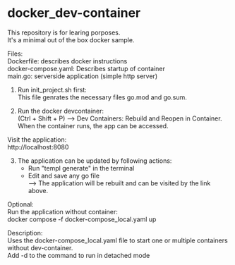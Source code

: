 # docker_dev-container

This repository is for learing porposes.<br/>
It's a minimal out of the box docker sample.<br/>

Files:<br/>
Dockerfile: describes docker instructions<br/>
docker-compose.yaml: Describes startup of container<br/>
main.go: serverside application (simple http server)<br/>

1. Run init_project.sh first:<br/>
This file genrates the necessary files go.mod and go.sum. <br/>

2. Run the docker devcontainer:<br/>
(Ctrl + Shift + P) --> Dev Containers: Rebuild and Reopen in Container. <br/>
When the container runs, the app can be accessed.

Visit the application:<br/>
http://localhost:8080 <br/>

3. The application can be updated by following actions: <br/>
    - Run "templ generate" in the terminal <br/>
    - Edit and save any go file <br/>
--> The application will be rebuilt and can be visited by the link above. <br/>

Optional: <br/>
Run the application without container:<br/>
docker compose -f docker-compose_local.yaml up<br/>

Description:<br/>
Uses the docker-compose_local.yaml file to start one or multiple containers without dev-container.<br/>
Add -d to the command to run in detached mode <br/>

